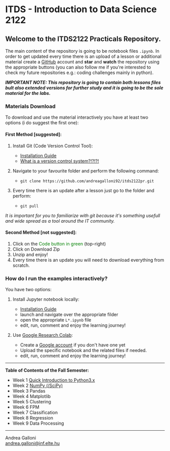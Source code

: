 # ITDS - Introduction to Data Science 2122

## Welcome to the ITDS2122 Practicals Repository.

The main content of the repository is going to be notebook files `.ipynb`. In order to get updated every time there is an upload of a lesson or additional material create a [GitHub](https://github.com/join) account and **star** and **watch** the repository using the appropriate buttons (you can also follow me if you're interested to check my future repositories e.g.: coding challenges mainly in python).

_**IMPORTANT NOTE: This repository is going to contain both lessons files bult also extended versions for further study and it is going to be the sole material for the labs.**_

### Materials Download
 To download and use the material interactively you have at least two options (i do suggest the first one):

#### First Method \[suggested\]:
1. Install Git (Code Version Control Tool):
    - [Installation Guide](https://git-scm.com/book/en/v2/Getting-Started-Installing-Git)
    - [What is a version control system?!?!?!](https://git-scm.com/book/en/v2/Getting-Started-About-Version-Control`)


2. Navigate to your favourite folder and perform the following command:

    - `git clone https://github.com/andreagalloni92/itds2122pr.git`


3. Every time there is an update after a lesson just go to the folder and  perform:
    - `git pull` 

*It is important for you to familiarize with git because it's something usefull and wide spread as a tool around the IT community.*

#### Second Method \[not suggested\]:
1. Click on the <span style="color:green;">Code button in green</span> (top-right)
2. Click on Download Zip
4. Unzip and enjoy!
3. Every time there is an update you will need to download everything from scratch.

### How do I run the examples interactively?
You have two options:
1. Install Jupyter notebook locally:
    - [Installation Guide](https://jupyter.org/install.html)
    - launch and navigate over the appropriate filder
    - open the appropriate `L*.ipynb` file
    - edit, run, comment and enjoy the learning journey!

2. Use [Google Research Colab](https://colab.research.google.com/):
    - Create a [Google account](https://accounts.google.com/signup/v2/webcreateaccount?hl=en&flowName=GlifWebSignIn&flowEntry=SignUp) if you don't have one yet
    - Upload the specific notebook and the related files if needed.
    - edit, run, comment and enjoy the learning journey!

----
**Table of Contents of the Fall Semester:**
- Week 1 [Quick Introduction to Python3.x](L1/)
- Week 2 [NumPy (/SciPy)](L2)
- Week 3 Pandas
- Week 4 Matplotlib
- Week 5 Clustering
- Week 6 FPM
- Week 7 Classification
- Week 8 Regression
- Week 9 Data Processing

-----

Andrea Galloni<br/>andrea.galloni@inf.elte.hu
